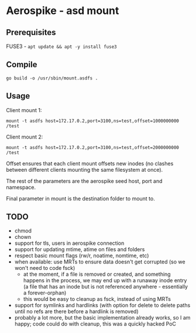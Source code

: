 # Aerospike - asd mount

## Prerequisites

FUSE3 - `apt update && apt -y install fuse3`

## Compile

```
go build -o /usr/sbin/mount.asdfs .
```

## Usage

Client mount 1:
```
mount -t asdfs host=172.17.0.2,port=3100,ns=test,offset=1000000000 /test
```

Client mount 2:
```
mount -t asdfs host=172.17.0.2,port=3100,ns=test,offset=2000000000 /test
```

Offset ensures that each client mount offsets new inodes (no clashes between different clients mounting the same filesystem at once).

The rest of the parameters are the aerospike seed host, port and namespace.

Final parameter in mount is the destination folder to mount to.

## TODO

* chmod
* chown
* support for tls, users in aerospike connection
* support for updating mtime, atime on files and folders
* respect basic mount flags (rw/r, noatime, nomtime, etc)
* when available: use MRTs to ensure data doesn't get corrupted (so we won't need to code fsck)
  * at the moment, if a file is removed or created, and something happens in the process, we may end up with a runaway inode entry (a file that has an inode but is not referenced anywhere - essentially a forever-orphan)
  * this would be easy to cleanup as fsck, instead of using MRTs
* support for symlinks and hardlinks (with option for delete to delete paths until no refs are there before a hardlink is removed)
* probably a lot more, but the basic implementation already works, so I am happy; code could do with cleanup, this was a quickly hacked PoC
